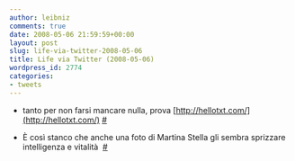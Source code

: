 ```yaml
---
author: leibniz
comments: true
date: 2008-05-06 21:59:59+00:00
layout: post
slug: life-via-twitter-2008-05-06
title: Life via Twitter (2008-05-06)
wordpress_id: 2774
categories:
- tweets
---
```



	
  * tanto per non farsi mancare nulla, prova [http://hellotxt.com/](http://hellotxt.com/) [#](http://twitter.com/leibniz/statuses/804526942)

	
  * È così stanco che anche una foto di Martina Stella gli sembra sprizzare intelligenza e vitalità  [#](http://twitter.com/leibniz/statuses/804862870)


